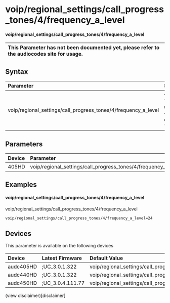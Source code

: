 ﻿---
description: voip/regional_settings/call_progress_tones/4/frequency_a_level
search: false
---

# voip/regional_settings/call_progress_tones/4/frequency_a_level

#### voip/regional_settings/call_progress_tones/4/frequency_a_level


| This Parameter has not been documented yet, please refer to the audiocodes site for usage.  |
| :--- |

## Syntax
| Parameter | Syntax |
| :--- | :--- |
|voip/regional_settings/call_progress_tones/4/frequency_a_level | {% raw %} undefined {% endraw %} |

## Parameters
|Device|Parameter|value|Description|
|:---|:---|:---|:---|
| 405HD | voip/regional_settings/call_progress_tones/4/frequency_a_level |  |  |

## Examples
#### voip/regional_settings/call_progress_tones/4/frequency_a_level

voip/regional_settings/call_progress_tones/4/frequency_a_level

```
voip/regional_settings/call_progress_tones/4/frequency_a_level=24
```

## Devices
This parameter is available on the following devices

| Device | Latest Firmware | Default Value |
|:---|:---|:---|
| audc405HD | ;UC_3.0.1.322 | voip/regional_settings/call_progress_tones/4/frequency_a_level=24 
| audc440HD | ;UC_3.0.1.322 | voip/regional_settings/call_progress_tones/4/frequency_a_level=24 
| audc450HD | ;UC_3.0.4.111.77 | voip/regional_settings/call_progress_tones/4/frequency_a_level=24 

(view disclaimer)[disclaimer]
